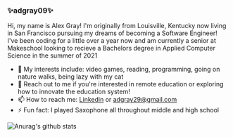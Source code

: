 ### ✨adgray09✨

<p>Hi, my name is Alex Gray! I'm originally from Louisville, Kentucky now living in San Francisco pursuing my dreams of becoming a Software Engineer! I've been coding for a little over a year now and am currently a senior at Makeschool looking to recieve a Bachelors degree in Applied Computer Science in the summer of 2021</p>

- 🔭 My interests include: video games, reading, programming, going on nature walks, being lazy with my cat
- 👯 Reach out to me if you're interested in remote education or exploring how to innovate the education system!
-  📫 How to reach me: <a href="[https://www.linkedin.com/in/alexander-gray-42b439193/](https://www.linkedin.com/in/alexander-gray-42b439193/)"> Linkedin</a> or <a> adgray29@gmail.com</a>
- ⚡ Fun fact: I played Saxophone all throughout middle and high school

![Anurag's github stats](https://github-readme-stats.vercel.app/api?username=adgray09&theme=merko)

<!--
**adgray09/adgray09** is a ✨ _special_ ✨ repository because its `README.md` (this file) appears on your GitHub profile.

Here are some ideas to get you started:

- 🔭 I’m currently working on ...
- 🌱 I’m currently learning ...
- 👯 I’m looking to collaborate on ...
- 🤔 I’m looking for help with ...
- 💬 Ask me about ...
- 📫 How to reach me: ...
- 😄 Pronouns: ...
- ⚡ Fun fact: ...
-->
